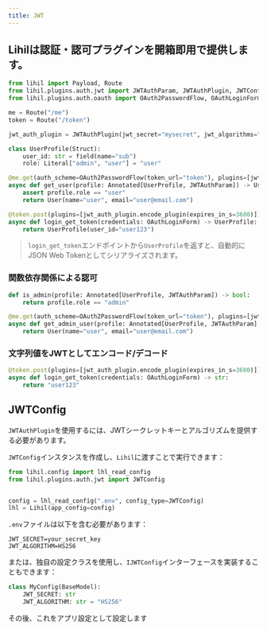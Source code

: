 ```yaml
---
title: JWT
---
```


## Lihilは認証・認可プラグインを開箱即用で提供します。

```python
from lihil import Payload, Route
from lihil.plugins.auth.jwt import JWTAuthParam, JWTAuthPlugin, JWTConfig
from lihil.plugins.auth.oauth import OAuth2PasswordFlow, OAuthLoginForm

me = Route("/me")
token = Route("/token")

jwt_auth_plugin = JWTAuthPlugin(jwt_secret="mysecret", jwt_algorithms="HS256")

class UserProfile(Struct):
    user_id: str = field(name="sub")
    role: Literal["admin", "user"] = "user"

@me.get(auth_scheme=OAuth2PasswordFlow(token_url="token"), plugins=[jwt_auth_plugin.decode_plugin()])
async def get_user(profile: Annotated[UserProfile, JWTAuthParam]) -> User:
    assert profile.role == "user"
    return User(name="user", email="user@email.com")

@token.post(plugins=[jwt_auth_plugin.encode_plugin(expires_in_s=3600)])
async def login_get_token(credentials: OAuthLoginForm) -> UserProfile:
    return UserProfile(user_id="user123")
```

> `login_get_token`エンドポイントから`UserProfile`を返すと、自動的にJSON Web Tokenとしてシリアライズされます。

### 関数依存関係による認可

```python
def is_admin(profile: Annotated[UserProfile, JWTAuthParam]) -> bool:
    return profile.role == "admin"

@me.get(auth_scheme=OAuth2PasswordFlow(token_url="token"), plugins=[jwt_auth_plugin.decode_plugin()])
async def get_admin_user(profile: Annotated[UserProfile, JWTAuthParam], _: Annotated[bool, use(is_admin)]) -> User:
    return User(name="user", email="user@email.com")
```

### 文字列値をJWTとしてエンコード/デコード

```python
@token.post(plugins=[jwt_auth_plugin.encode_plugin(expires_in_s=3600)])
async def login_get_token(credentials: OAuthLoginForm) -> str:
    return "user123"
```

## JWTConfig

`JWTAuthPlugin`を使用するには、JWTシークレットキーとアルゴリズムを提供する必要があります。

`JWTConfig`インスタンスを作成し、`Lihil`に渡すことで実行できます：

```python
from lihil.config import lhl_read_config
from lihil.plugins.auth.jwt import JWTConfig


config = lhl_read_config(".env", config_type=JWTConfig)
lhl = Lihil(app_config=config)
```

`.env`ファイルは以下を含む必要があります：

```env
JWT_SECRET=your_secret_key
JWT_ALGORITHM=HS256
```

または、独自の設定クラスを使用し、`IJWTConfig`インターフェースを実装することもできます：

```python
class MyConfig(BaseModel):
    JWT_SECRET: str
    JWT_ALGORITHM: str = "HS256"
```

その後、これをアプリ設定として設定します